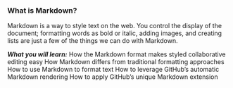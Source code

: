 ### What is Markdown?
Markdown is a way to style text on the web. You control the display of the document; formatting words as bold or italic, adding images, and creating lists are just a few of the things we can do with Markdown.

***What you will learn:***
How the Markdown format makes styled collaborative editing easy
How Markdown differs from traditional formatting approaches
How to use Markdown to format text
How to leverage GitHub’s automatic Markdown rendering
How to apply GitHub’s unique Markdown extension